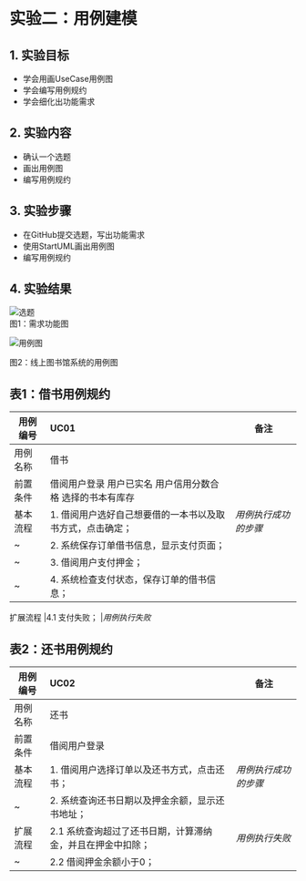 # 实验二：用例建模

## 1. 实验目标

- 学会用画UseCase用例图
- 学会编写用例规约
- 学会细化出功能需求

## 2. 实验内容

- 确认一个选题
- 画出用例图
- 编写用例规约

## 3. 实验步骤

- 在GitHub提交选题，写出功能需求  
- 使用StartUML画出用例图
- 编写用例规约

## 4. 实验结果
![选题](https://raw.githubusercontent.com/756612440/uml-modeling-2020/master/students/1714080902238/Lab2-issue-detail.png)  
图1：需求功能图  

![用例图](https://raw.githubusercontent.com/756612440/uml-modeling-2020/master/students/1714080902238/Lab2-UseCase.jpg)  

图2：线上图书馆系统的用例图  

## 表1：借书用例规约  

用例编号  | UC01 | 备注  
-|:-|-  
用例名称  | 借书  |   
前置条件  | 借阅用户登录 用户已实名 用户信用分数合格 选择的书本有库存 |   
基本流程  | 1. 借阅用户选好自己想要借的一本书以及取书方式，点击确定；  |*用例执行成功的步骤*    
~| 2. 系统保存订单借书信息，显示支付页面；  |   
~| 3. 借阅用户支付押金；  |   
~| 4. 系统检查支付状态，保存订单的借书信息；  |   

扩展流程  |4.1 支付失败；  |*用例执行失败*    


## 表2：还书用例规约  

用例编号  | UC02 | 备注  
-|:-|-  
用例名称  | 还书  |   
前置条件  | 借阅用户登录  |   
基本流程  | 1. 借阅用户选择订单以及还书方式，点击还书；  |*用例执行成功的步骤*    
~| 2. 系统查询还书日期以及押金余额，显示还书地址；|      
扩展流程  |2.1 系统查询超过了还书日期，计算滞纳金，并且在押金中扣除；  |*用例执行失败*    
~| 2.2 借阅押金余额小于0；  | 

